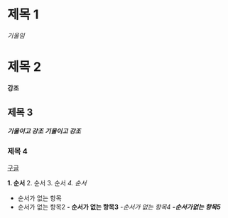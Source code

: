 # 제목 1

_기울임_

# 제목 2

**강조**

## 제목 3

**_기울이고 강조_**
_**기울이고 강조**_

### 제목 4

[구글](https://www.google.com/)

**1. 순서** 2. 순서 3. 순서
_4. 순서_

- 순서가 없는 항목
- 순서가 없는 항목2
  **- 순서가 없는 항목3**
  _-순서가 없는 항목4_
  **_-순서가없는 항목5_**

